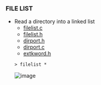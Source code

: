 ### FILE LIST
* Read a directory into a linked list
   * [filelist.c](https://github.com/csbyun-data/C-Pro/blob/main/chap03/FileList/filelist.c)
   * [filelist.h](https://github.com/csbyun-data/C-Pro/blob/main/chap03/FileList/filelist.h)
   * [dirport.h](https://github.com/csbyun-data/C-Pro/blob/main/chap03/FileList/dirport.h)
   * [dirport,c](https://github.com/csbyun-data/C-Pro/blob/main/chap03/FileList/dirport.c)
   * [extkword.h](https://github.com/csbyun-data/C-Pro/blob/main/chap03/FileList/extkword.h)
   ```
   > filelist *
   ```
   ![image](https://github.com/user-attachments/assets/b3874f58-1fb9-4582-930a-4e1fdcaf7cd7)

